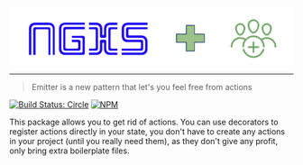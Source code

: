 <p align="center">
    <img src="docs/assets/logo.png">
</p>

---

> Emitter is a new pattern that let's you feel free from actions

[![Build Status: Circle](https://circleci.com/gh/ngxs-contrib/emitter.svg?style=svg)](https://circleci.com/gh/ngxs-contrib/emitter)
[![NPM](https://badge.fury.io/js/%40ngxs-contrib%2Femitter.svg)](https://www.npmjs.com/package/@ngxs-contrib/emitter)

This package allows you to get rid of actions. You can use decorators to register actions directly in your state, you don't have to create any actions in your project (until you really need them), as they don't give any profit, only bring extra boilerplate files.
